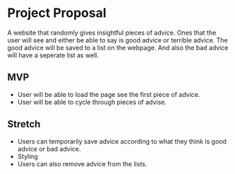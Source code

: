 # Project Proposal

A website that randomly gives insightful pieces of advice.  Ones that the user will see and either be able to say is good advice or terrible advice.  The good advice will be saved to a list on the webpage. And also the bad advice will have a seperate list as well.  

## MVP
- User will be able to load the page see the first piece of advice.
- User will be able to cycle through pieces of advise. 

## Stretch 
- Users can temporarily save advice according to what they think is good advice or bad advice.
- Styling
- Users can also remove advice from the lists. 



